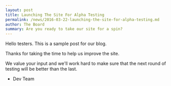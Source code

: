 ```yaml
---
layout: post
title: Launching The Site For Alpha Testing
permalink: /news/2016-03-22-launching-the-site-for-alpha-testing.md
author: The Board
summary: Are you ready to take our site for a spin?
---
```


Hello testers. This is a sample post for our blog.

Thanks for taking the time to help us improve the site.

We value your input and we'll work hard to make sure that the next round of testing will be better than the last.

- Dev Team
